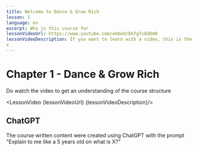 ```yaml
---
title: Welcome to Dance & Grow Rich
lesson: 1
language: en
excerpt: Who is this course for
lessonVideoUrl: https://www.youtube.com/embed/bkfgfs8dDm0 
lessonVideoDescription: If you want to learn with a video, this is the way to do it.
x
---
```


<script>
  import LessonVideo from '$lib/components/atoms/LessonVideo.svelte';   
</script>

# Chapter 1 - Dance & Grow Rich

Do watch the video to get an understanding of the course structure

<LessonVideo {lessonVideoUrl} {lessonVideoDescription}/>

## ChatGPT

The course written content were created using ChatGPT with the prompt "Explain to
me like a 5 years old on what is X?"
